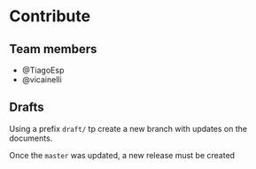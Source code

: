 # Contribute

## Team members

* @TiagoEsp
* @vicainelli

## Drafts

Using a prefix `draft/` tp create a new branch with updates on the documents.

Once the `master` was updated, a new release must be created

